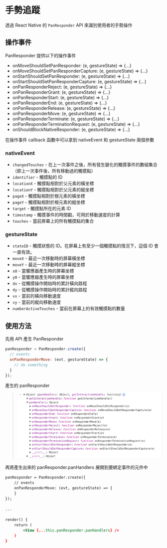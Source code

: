 # 手勢追蹤 

透過 React Native 的 `PanResponder` API 來識別使用者的手勢操作

## 操作事件

PanResponder 提供以下的操作事件

- onMoveShouldSetPanResponder: (e, gestureState) => {...}
- onMoveShouldSetPanResponderCapture: (e, gestureState) => {...}
- onStartShouldSetPanResponder: (e, gestureState) => {...}
- onStartShouldSetPanResponderCapture: (e, gestureState) => {...}
- onPanResponderReject: (e, gestureState) => {...}
- onPanResponderGrant: (e, gestureState) => {...}
- onPanResponderStart: (e, gestureState) => {...}
- onPanResponderEnd: (e, gestureState) => {...}
- onPanResponderRelease: (e, gestureState) => {...}
- onPanResponderMove: (e, gestureState) => {...}
- onPanResponderTerminate: (e, gestureState) => {...}
- onPanResponderTerminationRequest: (e, gestureState) => {...}
- onShouldBlockNativeResponder: (e, gestureState) => {...}

在操作事件 callback 函數中可以拿到 nativeEvent 和 gestureState 兩個參數

### nativeEvent

- `changedTouches` - 在上一次事件之後，所有發生變化的觸摸事件的數組集合（即上一次事件後，所有移動過的觸摸點）
- `identifier` - 觸摸點的 ID
- `locationX` - 觸摸點相對於父元素的橫坐標
- `locationY` - 觸摸點相對於父元素的縱坐標
- `pageX` - 觸摸點相對於根元素的橫坐標
- `pageY` - 觸摸點相對於根元素的縱坐標
- `target` - 觸摸點所在的元素 ID
- `timestamp` - 觸摸事件的時間戳，可用於移動速度的計算
- `touches` - 當前屏幕上的所有觸摸點的集合

### gestureState

- `stateID` - 觸摸狀態的 ID。在屏幕上有至少一個觸摸點的情況下，這個 ID 會一直有效。
- `moveX` - 最近一次移動時的屏幕橫坐標
- `moveY` - 最近一次移動時的屏幕縱坐標
- `x0` - 當響應器產生時的屏幕坐標
- `y0` - 當響應器產生時的屏幕坐標
- `dx` - 從觸摸操作開始時的累計橫向路程
- `dy` - 從觸摸操作開始時的累計縱向路程
- `vx` - 當前的橫向移動速度
- `vy` - 當前的縱向移動速度
- `numberActiveTouches` - 當前在屏幕上的有效觸摸點的數量

## 使用方法

先用 API 產生 PanResponder

```js
panResponder = PanResponder.create({
  // events
  onPanResponderMove: (evt, gestureState) => {
    // do something
  }
});
```

產生的 panResponder

> ![](assets/2018-11-02-03-32-30.png)

再將產生出來的 panResponder.panHandlers 展開到要綁定事件的元件中

```xml
panResponder = PanResponder.create({
    // events
    onPanResponderMove: (evt, gestureState) => {
    }
});

...

render() {
    return (
        <View {...this.panResponder.panHandlers} />
    )
}
```
